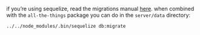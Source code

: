 if you’re using sequelize, read the migrations manual [here](http://docs.sequelizejs.com/manual/tutorial/migrations.html). when combined with the `all-the-things` package you can do in the `server/data` directory:

```sh
../../node_modules/.bin/sequelize db:migrate
```